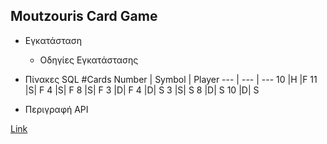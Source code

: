 ## Moutzouris Card Game
 - Εγκατάσταση
   - Οδηγίες Εγκατάστασης

 - Πίνακες SQL 
   #Cards
     Number | Symbol | Player
     --- | --- | ---
    10 |H |F
    11	|S|	F
    4	|S|	F
    8	|S|	F
    3	|D|	F
    4	|D|	S
    3	|S|	S
    8	|D|	S
    10	|D|	S
   
 * Περιγραφή API 


[Link](https://users.it.teithe.gr/~it164828/ADISE21_Sfouggarakides/www/)

